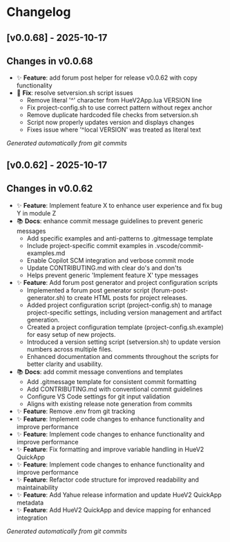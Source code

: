 # Changelog

## [v0.0.68] - 2025-10-17

## Changes in v0.0.68

- ✨ **Feature**: add forum post helper for release v0.0.62 with copy functionality
- 🐛 **Fix**: resolve setversion.sh script issues
  - Remove literal '^' character from HueV2App.lua VERSION line
  - Fix project-config.sh to use correct pattern without regex anchor
  - Remove duplicate hardcoded file checks from setversion.sh
  - Script now properly updates version and displays changes
  - Fixes issue where '^local VERSION' was treated as literal text


*Generated automatically from git commits*

## [v0.0.62] - 2025-10-17

## Changes in v0.0.62

- ✨ **Feature**: Implement feature X to enhance user experience and fix bug Y in module Z
- 📚 **Docs**: enhance commit message guidelines to prevent generic messages
  - Add specific examples and anti-patterns to .gitmessage template
  - Include project-specific commit examples in .vscode/commit-examples.md
  - Enable Copilot SCM integration and verbose commit mode
  - Update CONTRIBUTING.md with clear do's and don'ts
  - Helps prevent generic 'Implement feature X' type messages
- ✨ **Feature**: Add forum post generator and project configuration scripts
  - Implemented a forum post generator script (forum-post-generator.sh) to create HTML posts for project releases.
  - Added project configuration script (project-config.sh) to manage project-specific settings, including version management and artifact generation.
  - Created a project configuration template (project-config.sh.example) for easy setup of new projects.
  - Introduced a version setting script (setversion.sh) to update version numbers across multiple files.
  - Enhanced documentation and comments throughout the scripts for better clarity and usability.
- 📚 **Docs**: add commit message conventions and templates
  - Add .gitmessage template for consistent commit formatting
  - Add CONTRIBUTING.md with conventional commit guidelines
  - Configure VS Code settings for git input validation
  - Aligns with existing release note generation from commits
- ✨ **Feature**: Remove .env from git tracking
- ✨ **Feature**: Implement code changes to enhance functionality and improve performance
- ✨ **Feature**: Implement code changes to enhance functionality and improve performance
- ✨ **Feature**: Fix formatting and improve variable handling in HueV2 QuickApp
- ✨ **Feature**: Implement code changes to enhance functionality and improve performance
- ✨ **Feature**: Refactor code structure for improved readability and maintainability
- ✨ **Feature**: Add Yahue release information and update HueV2 QuickApp metadata
- ✨ **Feature**: Add HueV2 QuickApp and device mapping for enhanced integration


*Generated automatically from git commits*

